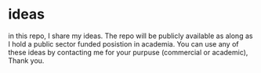 # ideas

in this repo, I share my ideas. The repo will be publicly available as along as I hold a public sector funded posistion in academia.
You can use any of these ideas by contacting me for your purpuse (commercial or academic), Thank you.
